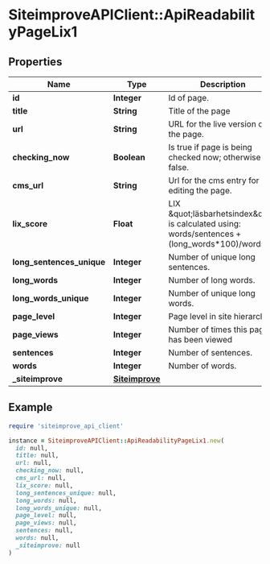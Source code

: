 # SiteimproveAPIClient::ApiReadabilityPageLix1

## Properties

| Name | Type | Description | Notes |
| ---- | ---- | ----------- | ----- |
| **id** | **Integer** | Id of page. |  |
| **title** | **String** | Title of the page | [optional] |
| **url** | **String** | URL for the live version of the page. | [optional] |
| **checking_now** | **Boolean** | Is true if page is being checked now; otherwise false. |  |
| **cms_url** | **String** | Url for the cms entry for editing the page. | [optional] |
| **lix_score** | **Float** | LIX \&quot;läsbarhetsindex\&quot; is calculated using: words/sentences + (long_words*100)/words | [optional] |
| **long_sentences_unique** | **Integer** | Number of unique long sentences. |  |
| **long_words** | **Integer** | Number of long words. |  |
| **long_words_unique** | **Integer** | Number of unique long words. |  |
| **page_level** | **Integer** | Page level in site hierarchy. | [optional] |
| **page_views** | **Integer** | Number of times this page has been viewed | [optional] |
| **sentences** | **Integer** | Number of sentences. |  |
| **words** | **Integer** | Number of words. |  |
| **_siteimprove** | [**Siteimprove**](Siteimprove.md) |  | [optional] |

## Example

```ruby
require 'siteimprove_api_client'

instance = SiteimproveAPIClient::ApiReadabilityPageLix1.new(
  id: null,
  title: null,
  url: null,
  checking_now: null,
  cms_url: null,
  lix_score: null,
  long_sentences_unique: null,
  long_words: null,
  long_words_unique: null,
  page_level: null,
  page_views: null,
  sentences: null,
  words: null,
  _siteimprove: null
)
```


